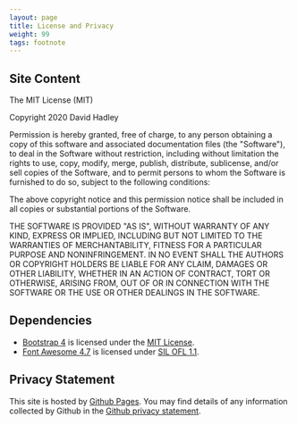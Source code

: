 ```yaml
---
layout: page
title: License and Privacy
weight: 99
tags: footnote
---
```


## Site Content

The MIT License (MIT)

Copyright 2020 David Hadley

Permission is hereby granted, free of charge, to any person obtaining a copy of this software and associated documentation files (the "Software"), to deal in the Software without restriction, including without limitation the rights to use, copy, modify, merge, publish, distribute, sublicense, and/or sell copies of the Software, and to permit persons to whom the Software is furnished to do so, subject to the following conditions:

The above copyright notice and this permission notice shall be included in all copies or substantial portions of the Software.

THE SOFTWARE IS PROVIDED "AS IS", WITHOUT WARRANTY OF ANY KIND, EXPRESS OR IMPLIED, INCLUDING BUT NOT LIMITED TO THE WARRANTIES OF MERCHANTABILITY, FITNESS FOR A PARTICULAR PURPOSE AND NONINFRINGEMENT. IN NO EVENT SHALL THE AUTHORS OR COPYRIGHT HOLDERS BE LIABLE FOR ANY CLAIM, DAMAGES OR OTHER LIABILITY, WHETHER IN AN ACTION OF CONTRACT, TORT OR OTHERWISE, ARISING FROM, OUT OF OR IN CONNECTION WITH THE SOFTWARE OR THE USE OR OTHER DEALINGS IN THE SOFTWARE.

## Dependencies

* [Bootstrap 4](https://github.com/twbs/bootstrap/blob/main/LICENSE) is licensed under the [MIT License](https://github.com/twbs/bootstrap/blob/main/LICENSE).
* [Font Awesome 4.7](https://fontawesome.com/v4.7.0/) is licensed under [SIL OFL 1.1](http://scripts.sil.org/OFL).

## Privacy Statement

This site is hosted by [Github Pages](https://pages.github.com/). You may find details of any information collected by Github in the [Github privacy statement](https://docs.github.com/en/github/site-policy/github-privacy-statement).

